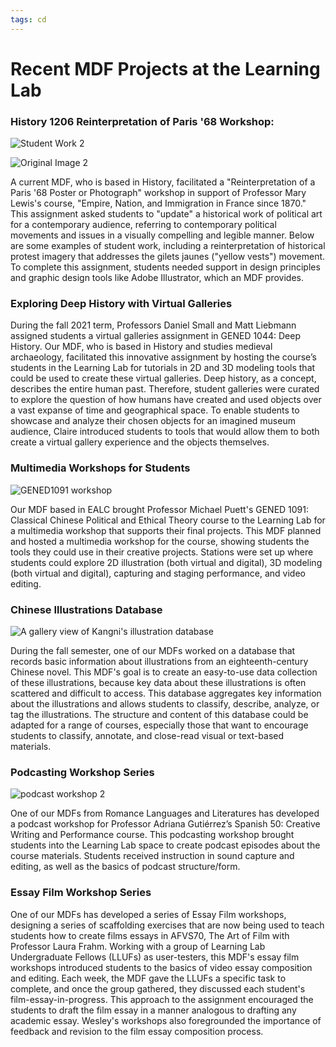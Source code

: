 ```yaml
---
tags: cd
---
```

# Recent MDF Projects at the Learning Lab

### History 1206 Reinterpretation of Paris '68 Workshop: 
![Student Work 2](https://files.slack.com/files-pri/T0HTW3H0V-F02QP479XQ9/macron-repression.jpeg?pub_secret=fb2f4879cf)

![Original Image 2](https://files.slack.com/files-pri/T0HTW3H0V-F02Q7GRTVU5/de_gaulle_fascisme.jpeg?pub_secret=55921c710d)

A current MDF, who is based in History, facilitated a "Reinterpretation of a Paris '68 Poster or Photograph" workshop in support of Professor Mary Lewis's course, "Empire, Nation, and Immigration in France since 1870." This assignment asked students to "update" a historical work of political art for a contemporary audience, referring to contemporary political movements and issues in a visually compelling and legible manner. Below are some examples of student work, including a reinterpretation of historical protest imagery that addresses the gilets jaunes ("yellow vests") movement. To complete this assignment, students needed support in design principles and graphic design tools like Adobe Illustrator, which an MDF provides.

### Exploring Deep History with Virtual Galleries
During the fall 2021 term, Professors Daniel Small and Matt Liebmann assigned students a virtual galleries assignment in GENED 1044: Deep History. Our MDF, who is based in History and studies medieval archaeology, facilitated this innovative assignment by hosting the course’s students in the Learning Lab for tutorials in 2D and 3D modeling tools that could be used to create these virtual galleries. Deep history, as a concept, describes the entire human past. Therefore, student galleries were curated to explore the question of how humans have created and used objects over a vast expanse of time and geographical space. To enable students to showcase and analyze their chosen objects for an imagined museum audience, Claire introduced students to tools that would allow them to both create a virtual gallery experience and the objects themselves.

### Multimedia Workshops for Students
![GENED1091 workshop](https://files.slack.com/files-pri/T0HTW3H0V-F02Q3203HS5/juhee_gened1091_workshop.png?pub_secret=7858cb85b2)

Our MDF based in EALC brought Professor Michael Puett's GENED 1091: Classical Chinese Political and Ethical Theory course to the Learning Lab for a multimedia workshop that supports their final projects. This MDF planned and hosted a multimedia workshop for the course, showing students the tools they could use in their creative projects. Stations were set up where students could explore 2D illustration (both virtual and digital), 3D modeling (both virtual and digital), capturing and staging performance, and video editing. 

### Chinese Illustrations Database
![A gallery view of Kangni's illustration database](https://files.slack.com/files-pri/T0HTW3H0V-F02S39TMKV5/screen_shot_2022-01-03_at_11.49.18_am.png?pub_secret=6e638f2261)

During the fall semester, one of our MDFs worked on a database that records basic information about illustrations from an eighteenth-century Chinese novel. This MDF's goal is to create an easy-to-use data collection of these illustrations, because key data about these illustrations is often scattered and difficult to access. This database aggregates key information about the illustrations and allows students to classify, describe, analyze, or tag the illustrations. The structure and content of this database could be adapted for a range of courses, especially those that want to encourage students to classify, annotate, and close-read visual or text-based materials. 

### Podcasting Workshop Series
![podcast workshop 2](https://files.slack.com/files-pri/T0HTW3H0V-F02QE4P35NC/spanish_50_podcast_workshop_students.png?pub_secret=d6a5afe2a7)

One of our MDFs from Romance Languages and Literatures has developed a podcast workshop for Professor Adriana Gutiérrez’s Spanish 50: Creative Writing and Performance course. This podcasting workshop brought students into the Learning Lab space to create podcast episodes about the course materials. Students received instruction in sound capture and editing, as well as the basics of podcast structure/form. 

### Essay Film Workshop Series
One of our MDFs has developed a series of Essay Film workshops, designing a series of scaffolding exercises that are now being used to teach students how to create films essays in AFVS70, The Art of Film with Professor Laura Frahm. Working with a group of Learning Lab Undergraduate Fellows (LLUFs) as user-testers, this MDF's essay film workshops introduced students to the basics of video essay composition and editing. Each week, the MDF gave the LLUFs a specific task to complete, and once the group gathered, they discussed each student's film-essay-in-progress. This approach to the assignment encouraged the students to draft the film essay in a manner analogous to drafting any academic essay. Wesley's workshops also foregrounded the importance of feedback and revision to the film essay composition process. 



